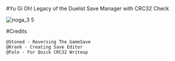 #Yu Gi Oh! Legacy of the Duelist Save Manager with CRC32 Check

![noga_3 5](https://cdn.discordapp.com/attachments/564199590019072001/572082142578999318/unknown.png)

#Credits
```
@Stoned - Reversing The GameSave
@Krank - Creating Save Editor
@Falo - For Quick CRC32 Writeup​
```